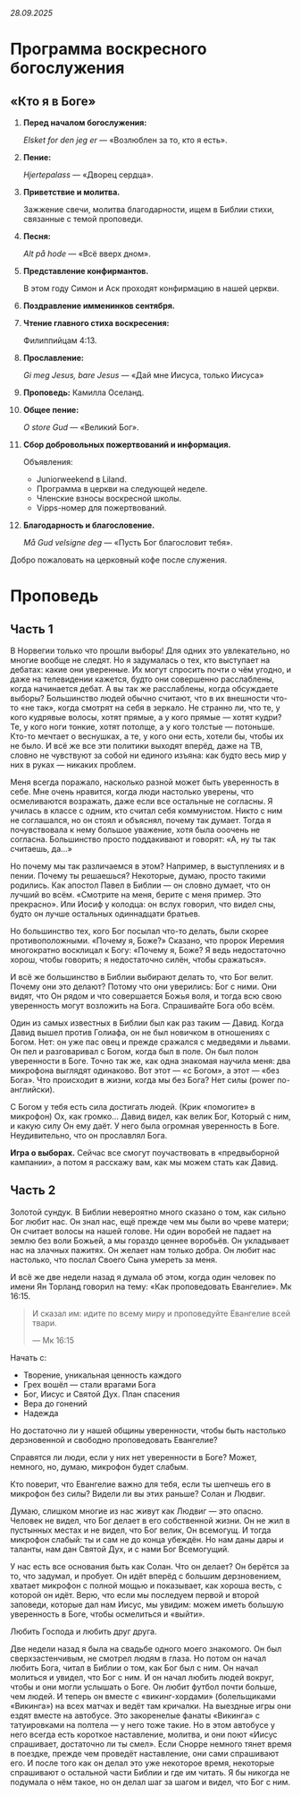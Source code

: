 *28.09.2025*

# Программа воскресного богослужения
## «Кто я в Боге»

1.  **Перед началом богослужения:**

    _Elsket for den jeg er_ — «Возлюблен за то, кто я есть».

2.  **Пение:**

    _Hjertepalass_ — «Дворец сердца».

3.  **Приветствие и молитва.**

    Зажжение свечи, молитва благодарности, ищем в Библии стихи, связанные с темой проповеди.

4.  **Песня:**
    
    _Alt på hode_ — «Всё вверх дном».

5.  **Представление конфирмантов.**

    В этом году Симон и Аск проходят конфирмацию в нашей церкви.

6.  **Поздравление имменинков сентября.**

7.  **Чтение главного стиха воскресения:**

    Филиппийцам 4:13.

8.  **Прославление:**

    _Gi meg Jesus, bare Jesus_ — «Дай мне Иисуса, только Иисуса»

9.  **Проповедь:** Камилла Оселанд.

10. **Общее пение:**

    _O store Gud_ — «Великий Бог».

11. **Сбор добровольных пожертвований и информация.**

    Объявления:
    * Juniorweekend в Liland.
    * Программа в церкви на следующей неделе.
    * Членские взносы воскресной школы.
    * Vipps-номер для пожертвований.

12. **Благодарность и благословение.**

    _Må Gud velsigne deg_ — «Пусть Бог благословит тебя».

Добро пожаловать на церковный кофе после служения.


# Проповедь

## Часть 1

В Норвегии только что прошли выборы!
Для одних это увлекательно, но многие вообще не следят.
Но я задумалась о тех, кто выступает на дебатах: какие они уверенные.
Их могут спросить почти о чём угодно, и даже на телевидении кажется, будто они совершенно расслаблены, когда начинается дебат.
А вы так же расслаблены, когда обсуждаете выборы?
Большинство людей обычно считают, что в их внешности что-то «не так», когда смотрят на себя в зеркало.
Не странно ли, что те, у кого кудрявые волосы, хотят прямые, а у кого прямые — хотят кудри?
Те, у кого ноги тонкие, хотят потолще, а у кого толстые — потоньше.
Кто-то мечтает о веснушках, а те, у кого они есть, хотели бы, чтобы их не было.
И всё же все эти политики выходят вперёд, даже на ТВ, словно не чувствуют за собой ни единого изъяна: как будто весь мир у них в руках — никаких проблем.

Меня всегда поражало, насколько разной может быть уверенность в себе.
Мне очень нравится, когда люди настолько уверены, что осмеливаются возражать, даже если все остальные не согласны.
Я училась в классе с одним, кто считал себя коммунистом.
Никто с ним не соглашался, но он стоял и объяснял, почему так думает.
Тогда я почувствовала к нему большое уважение, хотя была ооочень не согласна.
Большинство просто поддакивают и говорят: «А, ну ты так считаешь, да…»

Но почему мы так различаемся в этом? Например, в выступлениях и в пении. Почему ты решаешься?
Некоторые, думаю, просто такими родились.
Как апостол Павел в Библии — он словно думает, что он лучший во всём.
«Смотрите на меня, берите с меня пример. Это прекрасно».
Или Иосиф у колодца: он вслух говорил, что видел сны, будто он лучше остальных одиннадцати братьев.

Но большинство тех, кого Бог посылал что-то делать, были скорее противоположными.
«Почему я, Боже?»
Сказано, что пророк Иеремия многократно восклицал к Богу:
«Почему я, Боже? Я ведь недостаточно хорош, чтобы говорить; я недостаточно силён, чтобы сражаться».

И всё же большинство в Библии выбирают делать то, что Бог велит.
Почему они это делают? Потому что они уверились: Бог с ними.
Они видят, что Он рядом и что совершается Божья воля, и тогда всю свою уверенность могут возложить на Бога.
Спрашивайте Бога обо всём.

Один из самых известных в Библии был как раз таким — Давид.
Когда Давид вышел против Голиафа, он не был новичком в отношениях с Богом.
Нет: он уже пас овец и прежде сражался с медведями и львами.
Он пел и разговаривал с Богом, когда был в поле.
Он был полон уверенности в Боге.
Точно так же, как одна знакомая научила меня: два микрофона выглядят одинаково.
Вот этот — «с Богом», а этот — «без Бога».
Что происходит в жизни, когда мы без Бога? Нет силы (power по-английски).

С Богом у тебя есть сила достигать людей. (Крик «помогите» в микрофон) Ох, как громко…
Давид видел, как велик Бог, Который с ним, и какую силу Он ему даёт.
У него была огромная уверенность в Боге.
Неудивительно, что он прославлял Бога.

**Игра о выборах.** Сейчас все смогут поучаствовать в «предвыборной кампании», а потом я расскажу вам, как мы можем стать как Давид.

## Часть 2

Золотой сундук.
В Библии невероятно много сказано о том, как сильно Бог любит нас.
Он знал нас, ещё прежде чем мы были во чреве матери; Он считает волосы на нашей голове.
Ни один воробей не падает на землю без воли Божьей, а мы гораздо ценнее воробьёв.
Он укладывает нас на злачных пажитях.
Он желает нам только добра.
Он любит нас настолько, что послал Своего Сына умереть за меня.

И всё же две недели назад я думала об этом, когда один человек по имени Ян Торланд говорил на тему: «Как проповедовать Евангелие».
Мк 16:15.

> И сказал им: идите по всему миру и проповедуйте Евангелие всей твари.
>
> — Мк 16:15

Начать с:
* Творение, уникальная ценность каждого
* Грех вошёл — стали врагами Бога
* Бог, Иисус и Святой Дух. План спасения
* Вера до гонений
* Надежда

Но достаточно ли у нашей общины уверенности, чтобы быть настолько дерзновенной и свободно проповедовать Евангелие?

Справятся ли люди, если у них нет уверенности в Боге? Может, немного, но, думаю, микрофон будет слабым.

Кто поверит, что Евангелие важно для тебя, если ты шепчешь его в микрофон без силы?
Видели ли вы этих раньше? Солан и Людвиг.

Думаю, слишком многие из нас живут как Людвиг — это опасно.
Человек не видел, что Бог делает в его собственной жизни.
Он не жил в пустынных местах и не видел, что Бог велик, Он всемогущ.
И тогда микрофон слабый: ты и сам не до конца убеждён.
Но нам даны дары и таланты, нам дан Святой Дух, и с нами Бог Всемогущий.

У нас есть все основания быть как Солан.
Что он делает? Он берётся за то, что задумал, и пробует.
Он идёт вперёд с большим дерзновением, хватает микрофон с полной мощью и показывает, как хороша весть, с которой он идёт.
Верю, что если мы последуем первой и второй заповеди, которые дал нам Иисус, мы увидим: можем иметь большую уверенность в Боге, чтобы осмелиться и «выйти».

Любить Господа и любить друг друга.

Две недели назад я была на свадьбе одного моего знакомого.
Он был сверхзастенчивым, не смотрел людям в глаза.
Но потом он начал любить Бога, читал в Библии о том, как Бог был с ним.
Он начал молиться и увидел, что Бог с ним.
И он начал любить людей вокруг, чтобы и они могли услышать о Боге.
Он любит футбол почти больше, чем людей.
И теперь он вместе с «викинг-хордами» (болельщиками «Викинга») на всех матчах и ведёт там кричалки.
На выездные игры они ездят вместе на автобусе.
Это закоренелые фанаты «Викинга» с татуировками на полтела — у него тоже такие.
Но в этом автобусе у него всегда есть короткое наставление, молитва, и они поют «Иисус спрашивает, достаточно ли ты смел».
Если Снорре немного тянет время в поездке, прежде чем проведёт наставление, они сами спрашивают его.
И после того как он делал это уже некоторое время, некоторые спрашивают о остальной части Библии и где им читать.
Я бы никогда не подумала о нём такое, но он делал шаг за шагом и видел, что Бог с ним.

